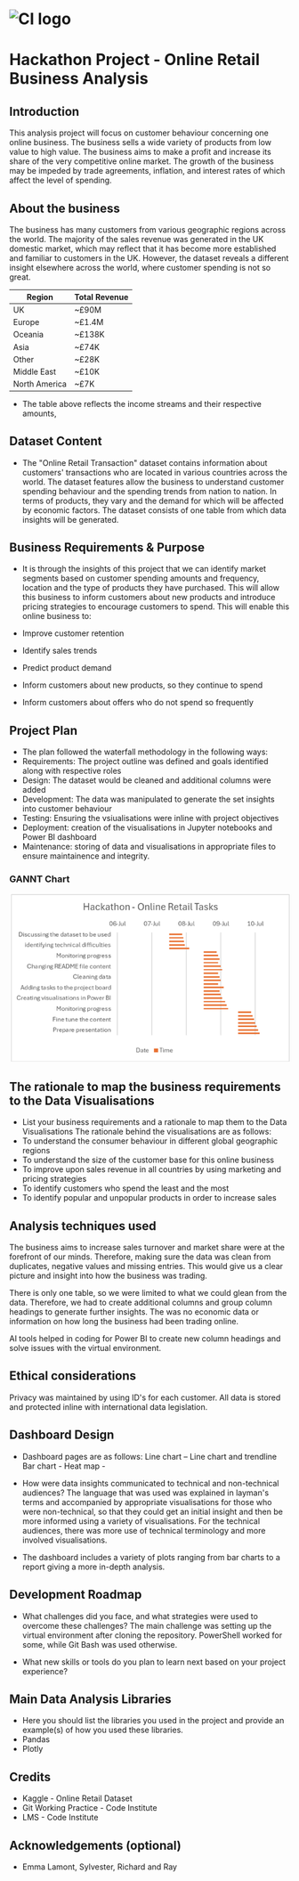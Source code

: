 # ![CI logo](https://codeinstitute.s3.amazonaws.com/fullstack/ci_logo_small.png)

# Hackathon Project - Online Retail Business Analysis


## Introduction
This analysis project will focus on customer behaviour concerning one online business. The business sells a wide variety of products from low value to high value. The business aims to make a profit and increase its share of the very competitive online market. The growth of the business may be impeded by trade agreements, inflation, and interest rates of which affect the level of spending.

## About the business
 The business has many customers from various geographic regions across the world. The majority of the sales revenue was generated in the UK domestic market, which may reflect that it has become more established and familiar to customers in the UK. However, the dataset reveals a different insight elsewhere across the world, where customer spending is not so great. 

|__Region__|__Total Revenue__|
|----------|-----------------|
|UK|~£90M|
|Europe|~£1.4M|
|Oceania|~£138K|
|Asia|~£74K|
|Other|~£28K|
|Middle East|~£10K|
|North America|~£7K|

* The table above reflects the income streams and their respective amounts,


## Dataset Content
* The "Online Retail Transaction" dataset contains information about customers' transactions who are located in various countries across the world. The dataset features allow the business to understand customer spending behaviour and the spending trends from nation to nation. In terms of products, they vary and the demand for which will be affected by economic factors. The dataset consists of one table from which data insights will be generated.


## Business Requirements & Purpose

* It is through the insights of this project that we can identify market segments based on customer spending amounts and frequency, location and the type of products they have purchased. This will allow this business to inform customers about new products and introduce pricing strategies to encourage customers to spend. This will enable this online business to:

* Improve customer retention

* Identify sales trends

* Predict product demand

* Inform customers about new products, so they continue to spend

* Inform customers about offers who do not spend so frequently


## Project Plan
* The plan followed the waterfall methodology in the following ways:
* Requirements: The project outline was defined and goals identified along with respective roles
* Design: The dataset would be cleaned and additional columns were added 
* Development: The data was manipulated to generate the set insights into customer behaviour
* Testing:  Ensuring the vsiualisations were inline with project objectives
* Deployment: creation of the visualisations in Jupyter notebooks and Power  BI dashboard
* Maintenance: storing of data and visualisations in appropriate files to ensure maintainence and integrity.

### GANNT Chart

![Gantt Chart](Gannt_chart/gannt_chart.png)


## The rationale to map the business requirements to the Data Visualisations
* List your business requirements and a rationale to map them to the Data Visualisations
The rationale behind the visualisations are as follows:
* To understand the consumer behaviour in different global geographic regions
* To understand the size of the customer base for this online business
* To improve upon sales revenue in all countries by using marketing and pricing strategies
* To identify customers who spend the least and the most
* To identify popular and unpopular products in order to increase sales


## Analysis techniques used

The business aims to increase sales turnover and market share were at the forefront of our minds. Therefore, making sure the data was clean from duplicates, negative values and missing entries. This would give us a clear picture and insight into how the business was trading.

There is only one table, so we were limited to what we could glean from the data. Therefore, we had to create additional columns and group column headings to generate further insights. The was no economic data or information on how long the business had been trading online.

AI tools helped in coding for Power BI to create new column headings and solve issues with the virtual environment.


## Ethical considerations

Privacy was maintained by using ID's for each customer. All data is stored and protected inline with international data legislation.


## Dashboard Design
* Dashboard pages are as follows:
Line chart – 
Line chart and trendline
Bar chart -
Heat map - 

* How were data insights communicated to technical and non-technical audiences?
The language that was used was explained in layman's terms and accompanied by appropriate visualisations for those who were non-technical, so that they could get an initial insight and then be more informed using a variety of visualisations. For the technical audiences, there was more use of technical terminology and more involved visualisations.


* The dashboard includes a variety of plots ranging from bar charts to a report giving a more in-depth analysis.






## Development Roadmap
* What challenges did you face, and what strategies were used to overcome these challenges?
The main challenge was setting up the virtual environment after cloning the repository. PowerShell worked for some, while Git Bash was used otherwise.

* What new skills or tools do you plan to learn next based on your project experience? 




## Main Data Analysis Libraries
* Here you should list the libraries you used in the project and provide an example(s) of how you used these libraries.
* Pandas
* Plotly

## Credits 

* Kaggle - Online Retail Dataset
* Git Working Practice - Code Institute
* LMS  - Code Institute






## Acknowledgements (optional)
* Emma Lamont, Sylvester, Richard and Ray